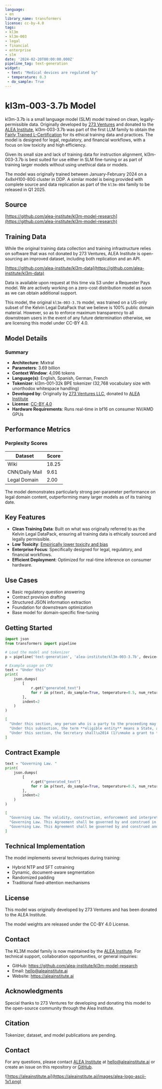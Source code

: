 ```yaml
---
language:
- en
library_name: transformers
license: cc-by-4.0
tags:
- kl3m
- kl3m-003
- legal
- financial
- enterprise
- slm
date: '2024-02-20T00:00:00.000Z'
pipeline_tag: text-generation
widget:
 - text: "Medical devices are regulated by"
 - temperature: 0.3
 - do_sample: True
---
```


# kl3m-003-3.7b Model

kl3m-3.7b is a small language model (SLM) model trained on clean, legally-permissible data. Originally 
developed by [273 Ventures](https://273ventures.com) and donated to the [ALEA Institute](https://aleainstitute.ai), 
kl3m-003-3.7b was part of the first LLM family to obtain the [Fairly Trained L-Certification](https://www.fairlytrained.org/certifications)
for its ethical training data and practices. The model is designed for legal, regulatory, and financial workflows,
with a focus on low toxicity and high efficiency.

Given its small size and lack of training data for instruction alignment, kl3m-003-3.7b is best suited for use either in
SLM fine-tuning or as part of training larger models without using unethical data or models.

The model was originally trained between January-February 2024 on a 4x8xH100-80G cluster in DDP.  A similar model is
being provided with complete source and data replication as part of the `kl3m-004` family to be released in Q1 2025.

## Source

[https://github.com/alea-institute/kl3m-model-research](https://github.com/alea-institute/kl3m-model-research)


## Training Data
While the original training data collection and training infrastructure relies on software that was not donated by
273 Ventures, ALEA Institute is open-sourcing an improved dataset, including both replication and an API.

[https://github.com/alea-institute/kl3m-data](https://github.com/alea-institute/kl3m-data)

Data is available upon request at this time via S3 under a Requester Pays model.  We are actively working on a
zero-cost distribution model as soon as we can obtain additional support.

This model, the original `kl3m-003-3.7b` model, was trained on a US-only subset of the Kelvin Legal DataPack that
we believe is 100% public domain material. However, so as to enforce maximum transparency to all 
downstream users in the event of any future determination otherwise, we are licensing this model under CC-BY 4.0.

## Model Details

### Summary
- **Architecture**: Mixtral
- **Parameters**: 3.69 billion
- **Context Window**: 4,096 tokens
- **Language(s)**: English, Spanish, German, French
- **Tokenizer**: kl3m-001-32k BPE tokenizer (32,768 vocabulary size with unorthodox whitespace handling)
- **Developed by**: Originally by [273 Ventures LLC](https://273ventures.com), donated to [ALEA Institute](https://aleainstitute.ai)
- **License**: [CC-BY 4.0](https://creativecommons.org/licenses/by/4.0/)
- **Hardware Requirements**: Runs real-time in bf16 on consumer NV/AMD GPUs

## Performance Metrics

### Perplexity Scores
| Dataset        | Score |
|---------------|-------|
| Wiki          | 18.25 |
| CNN/Daily Mail| 9.61  |
| Legal Domain  | 2.00  |

The model demonstrates particularly strong per-parameter performance on legal domain content, outperforming many 
larger models as of its training date.

## Key Features

- **Clean Training Data**: Built on what was originally referred to as the Kelvin Legal DataPack, ensuring all training data is ethically sourced and legally permissible.
- **Low Toxicity**: [Empirically lower toxicity and bias](https://github.com/alea-institute/kl3m-toxicity)
- **Enterprise Focus**: Specifically designed for legal, regulatory, and financial workflows.
- **Efficient Deployment**: Optimized for real-time inference on consumer hardware.

## Use Cases

- Basic regulatory question answering
- Contract provision drafting
- Structured JSON information extraction
- Foundation for downstream optimization
- Base model for domain-specific fine-tuning

## Getting Started

```python
import json
from transformers import pipeline

# Load the model and tokenizer
p = pipeline('text-generation', 'alea-institute/kl3m-003-3.7b', device='cuda')

# Example usage on CPU
text = "Under this"
print(
    json.dumps(
        [
            r.get("generated_text")
            for r in p(text, do_sample=True, temperature=0.5, num_return_sequences=3, max_new_tokens=32)
        ], 
        indent=2
    )
)
```

```json
[
  "Under this section, any person who is a party to the proceeding may be required to file ",
  "Under this subsection, the term **eligible entity** means a State, a political subdivision of ",
  "Under this section, the Secretary shall\u2014 (1)\nmake a grant to the National Academy of Sc"
]
```

## Contract Example
```python
text = "Governing Law. "
print(
    json.dumps(
        [
            r.get("generated_text")
            for r in p(text, do_sample=True, temperature=0.5, num_return_sequences=3, max_new_tokens=32)
        ], 
        indent=2
    )
)
```

```json
[
  "Governing Law. The validity, construction, enforcement and interpretation of this Agreement and of the War",
  "Governing Law. This Agreement shall be governed by and construed in accordance with the laws of",
  "Governing Law. This Agreement shall be governed by and construed and enforced in accordance"
]
```

## Technical Implementation

The model implements several techniques during training:

- Hybrid NTP and SFT cotraining
- Dynamic, document-aware segmentation
- Randomized padding
- Traditional fixed-attention mechanisms

## License

This model was originally developed by 273 Ventures and has been donated to the ALEA Institute. 

The model weights are released under the CC-BY 4.0 License.

## Contact

The KL3M model family is now maintained by the [ALEA Institute](https://aleainstitute.ai). For technical support, collaboration opportunities, or general inquiries:
 
- GitHub: https://github.com/alea-institute/kl3m-model-research
- Email: hello@aleainstitute.ai
- Website: https://aleainstitute.ai

## Acknowledgments

Special thanks to 273 Ventures for developing and donating this model to the open-source community through the Alea Institute.


## Citation

Tokenizer, dataset, and model publications are pending.

## Contact

For any questions, please contact [ALEA Institute](https://aleainstitute.ai) at [hello@aleainstitute.ai](mailto:hello@aleainstitute.ai) or
create an issue on this repository or [GitHub](https://github.com/alea-institute/kl3m-model-research).

![https://aleainstitute.ai](https://aleainstitute.ai/images/alea-logo-ascii-1x1.png)